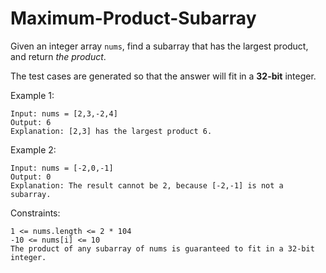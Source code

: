 # Maximum-Product-Subarray

Given an integer array `nums`, find a 
subarray
 that has the largest product, and return _the product_.

The test cases are generated so that the answer will fit in a **32-bit** integer.

 

Example 1:
```
Input: nums = [2,3,-2,4]
Output: 6
Explanation: [2,3] has the largest product 6.
```
Example 2:
```
Input: nums = [-2,0,-1]
Output: 0
Explanation: The result cannot be 2, because [-2,-1] is not a subarray.
``` 

Constraints:
```
1 <= nums.length <= 2 * 104
-10 <= nums[i] <= 10
The product of any subarray of nums is guaranteed to fit in a 32-bit integer.
```

